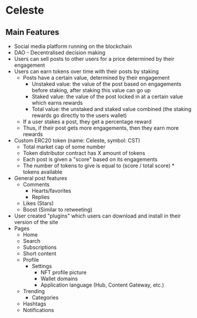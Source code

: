 # Celeste
## Main Features
- Social media platform running on the blockchain
- DAO - Decentralised decision making
- Users can sell posts to other users for a price determined by their engagement
- Users can earn tokens over time with their posts by staking
	- Posts have a certain value, determined by their engagement
		- Unstaked value: the value of the post based on engagements before staking, after staking this value can go up
		- Staked value: the value of the post locked in at a certain value which earns rewards
		- Total value: the unstaked and staked value combined (the staking rewards go directly to the users wallet)
	- If a user stakes a post, they get a percentage reward
	- Thus, if their post gets more engagements, then they earn more rewards
- Custom ERC20 token (name: Celeste, symbol: CST)
	- Total market cap of some number
	- Token distributor contract has X amount of tokens
	- Each post is given a "score" based on its engagements
	- The number of tokens to give is equal to (score / total score) * tokens available
- General post features
	- Comments
		- Hearts/favorites
		- Replies
	- Likes (Stars)
	- Boost (Similar to retweeting)
- User created "plugins" which users can download and install in their version of the site
- Pages
	- Home
	- Search
	- Subscriptions
	- Short content
	- Profile
		- Settings
			- NFT profile picture
			- Wallet domains
			- Application language (Hub, Content Gateway, etc.)
	- Trending
		- Categories
	- Hashtags
	- Notifications
